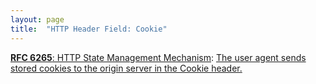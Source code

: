 ```yaml
---
layout: page
title:  "HTTP Header Field: Cookie"
---
```


[**RFC 6265**: HTTP State Management Mechanism](/specs/IETF/RFC/6265 "This document defines the HTTP Cookie and Set-Cookie header fields. These header fields can be used by HTTP servers to store state (called cookies) at HTTP user agents, letting the servers maintain a stateful session over the mostly stateless HTTP protocol. Although cookies have many historical infelicities that degrade their security and privacy, the Cookie and Set-Cookie header fields are widely used on the Internet."): [The user agent sends stored cookies to the origin server in the Cookie header.]()

